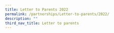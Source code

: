 ```yaml
---
title: Letter to Parents 2022
permalink: /partnerships/Letter-to-parents/2022/
description: ""
third_nav_title: Letter to parents
---
```


